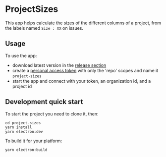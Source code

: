 # ProjectSizes

This app helps calculate the sizes of the different columns of a project, from the labels named `Size : XX` on issues.

## Usage

To use the app:

- download latest version in the [release section](https://github.com/franck-boucher-ies/project-sizes/releases/)
- create a [personal access token](https://github.com/settings/tokens) with only the 'repo' scopes and name it `project-sizes`
- start the app and connect with your token, an organization id, and a project id

## Development quick start

To start the project you need to clone it, then:

```
cd project-sizes
yarn install
yarn electron:dev
```

To build it for your platform:

```
yarn electron:build
```
